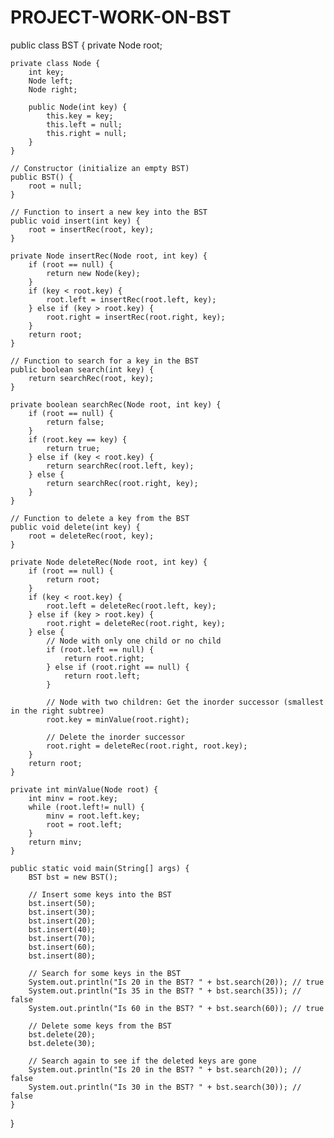# PROJECT-WORK-ON-BST
public class BST {
    private Node root;

    private class Node {
        int key;
        Node left;
        Node right;

        public Node(int key) {
            this.key = key;
            this.left = null;
            this.right = null;
        }
    }

    // Constructor (initialize an empty BST)
    public BST() {
        root = null;
    }

    // Function to insert a new key into the BST
    public void insert(int key) {
        root = insertRec(root, key);
    }

    private Node insertRec(Node root, int key) {
        if (root == null) {
            return new Node(key);
        }
        if (key < root.key) {
            root.left = insertRec(root.left, key);
        } else if (key > root.key) {
            root.right = insertRec(root.right, key);
        }
        return root;
    }

    // Function to search for a key in the BST
    public boolean search(int key) {
        return searchRec(root, key);
    }

    private boolean searchRec(Node root, int key) {
        if (root == null) {
            return false;
        }
        if (root.key == key) {
            return true;
        } else if (key < root.key) {
            return searchRec(root.left, key);
        } else {
            return searchRec(root.right, key);
        }
    }

    // Function to delete a key from the BST
    public void delete(int key) {
        root = deleteRec(root, key);
    }

    private Node deleteRec(Node root, int key) {
        if (root == null) {
            return root;
        }
        if (key < root.key) {
            root.left = deleteRec(root.left, key);
        } else if (key > root.key) {
            root.right = deleteRec(root.right, key);
        } else {
            // Node with only one child or no child
            if (root.left == null) {
                return root.right;
            } else if (root.right == null) {
                return root.left;
            }

            // Node with two children: Get the inorder successor (smallest in the right subtree)
            root.key = minValue(root.right);

            // Delete the inorder successor
            root.right = deleteRec(root.right, root.key);
        }
        return root;
    }

    private int minValue(Node root) {
        int minv = root.key;
        while (root.left!= null) {
            minv = root.left.key;
            root = root.left;
        }
        return minv;
    }

    public static void main(String[] args) {
        BST bst = new BST();

        // Insert some keys into the BST
        bst.insert(50);
        bst.insert(30);
        bst.insert(20);
        bst.insert(40);
        bst.insert(70);
        bst.insert(60);
        bst.insert(80);

        // Search for some keys in the BST
        System.out.println("Is 20 in the BST? " + bst.search(20)); // true
        System.out.println("Is 35 in the BST? " + bst.search(35)); // false
        System.out.println("Is 60 in the BST? " + bst.search(60)); // true

        // Delete some keys from the BST
        bst.delete(20);
        bst.delete(30);

        // Search again to see if the deleted keys are gone
        System.out.println("Is 20 in the BST? " + bst.search(20)); // false
        System.out.println("Is 30 in the BST? " + bst.search(30)); // false
    }
}

